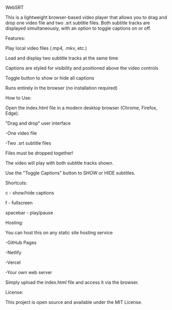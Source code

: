WebSRT

This is a lightweight browser-based video player that allows you to drag and drop one video file and two .srt subtitle files. Both subtitle tracks are displayed simultaneously, with an option to toggle captions on or off.


Features:

Play local video files (.mp4, .mkv, etc.)

Load and display two subtitle tracks at the same time

Captions are styled for visibility and positioned above the video controls

Toggle button to show or hide all captions

Runs entirely in the browser (no installation required)


How to Use:

Open the index.html file in a modern desktop browser (Chrome, Firefox, Edge).

"Drag and drop" user interface

-One video file

-Two .srt subtitle files

Files must be dropped together!

The video will play with both subtitle tracks shown.

Use the "Toggle Captions" button to SHOW or HIDE subtitles.

Shortcuts:

c - show/hide captions

f - fullscreen

spacebar - play/pause


Hosting:

You can host this on any static site hosting service

-GitHub Pages

-Netlify

-Vercel

-Your own web server

Simply upload the index.html file and access it via the browser.



License:

This project is open source and available under the MIT License.

